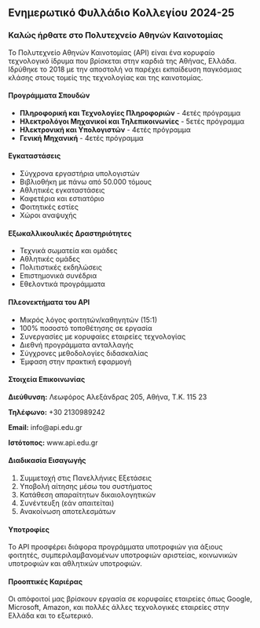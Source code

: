 <h2>Ενημερωτικό Φυλλάδιο Κολλεγίου 2024-25</h2>

<div class="brochure-content">

<h3>Καλώς ήρθατε στο Πολυτεχνείο Αθηνών Καινοτομίας</h3>

<p>Το Πολυτεχνείο Αθηνών Καινοτομίας (API) είναι ένα κορυφαίο τεχνολογικό ίδρυμα που βρίσκεται στην καρδιά της Αθήνας, Ελλάδα. Ιδρύθηκε το 2018 με την αποστολή να παρέχει εκπαίδευση παγκόσμιας κλάσης στους τομείς της τεχνολογίας και της καινοτομίας.</p>

<h4>Προγράμματα Σπουδών</h4>
<ul>
<li><strong>Πληροφορική και Τεχνολογίες Πληροφοριών</strong> - 4ετές πρόγραμμα</li>
<li><strong>Ηλεκτρολόγοι Μηχανικοί και Τηλεπικοινωνίες</strong> - 5ετές πρόγραμμα</li>
<li><strong>Ηλεκτρονική και Υπολογιστών</strong> - 4ετές πρόγραμμα</li>
<li><strong>Γενική Μηχανική</strong> - 4ετές πρόγραμμα</li>
</ul>

<h4>Εγκαταστάσεις</h4>
<ul>
<li>Σύγχρονα εργαστήρια υπολογιστών</li>
<li>Βιβλιοθήκη με πάνω από 50.000 τόμους</li>
<li>Αθλητικές εγκαταστάσεις</li>
<li>Καφετέρια και εστιατόριο</li>
<li>Φοιτητικές εστίες</li>
<li>Χώροι αναψυχής</li>
</ul>

<h4>Εξωκαλλικουλικές Δραστηριότητες</h4>
<ul>
<li>Τεχνικά σωματεία και ομάδες</li>
<li>Αθλητικές ομάδες</li>
<li>Πολιτιστικές εκδηλώσεις</li>
<li>Επιστημονικά συνέδρια</li>
<li>Εθελοντικά προγράμματα</li>
</ul>

<h4>Πλεονεκτήματα του API</h4>
<ul>
<li>Μικρός λόγος φοιτητών/καθηγητών (15:1)</li>
<li>100% ποσοστό τοποθέτησης σε εργασία</li>
<li>Συνεργασίες με κορυφαίες εταιρείες τεχνολογίας</li>
<li>Διεθνή προγράμματα ανταλλαγής</li>
<li>Σύγχρονες μεθοδολογίες διδασκαλίας</li>
<li>Έμφαση στην πρακτική εφαρμογή</li>
</ul>

<h4>Στοιχεία Επικοινωνίας</h4>
<p><strong>Διεύθυνση:</strong> Λεωφόρος Αλεξάνδρας 205, Αθήνα, Τ.Κ. 115 23</p>
<p><strong>Τηλέφωνο:</strong> +30 2130989242</p>
<p><strong>Email:</strong> info@api.edu.gr</p>
<p><strong>Ιστότοπος:</strong> www.api.edu.gr</p>

<h4>Διαδικασία Εισαγωγής</h4>
<ol>
<li>Συμμετοχή στις Πανελλήνιες Εξετάσεις</li>
<li>Υποβολή αίτησης μέσω του συστήματος</li>
<li>Κατάθεση απαραίτητων δικαιολογητικών</li>
<li>Συνέντευξη (εάν απαιτείται)</li>
<li>Ανακοίνωση αποτελεσμάτων</li>
</ol>

<h4>Υποτροφίες</h4>
<p>Το API προσφέρει διάφορα προγράμματα υποτροφιών για άξιους φοιτητές, συμπεριλαμβανομένων υποτροφιών αριστείας, κοινωνικών υποτροφιών και αθλητικών υποτροφιών.</p>

<h4>Προοπτικές Καριέρας</h4>
<p>Οι απόφοιτοί μας βρίσκουν εργασία σε κορυφαίες εταιρείες όπως Google, Microsoft, Amazon, και πολλές άλλες τεχνολογικές εταιρείες στην Ελλάδα και το εξωτερικό.</p>

</div>

